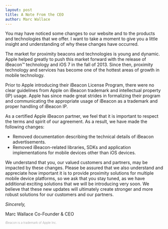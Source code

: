 ```yaml
---
layout: post
title: A Note From the CEO
author: Marc Wallace
---
```



You may have noticed some changes to our website and to the products and technologies that we offer. I want to take a moment to give you a little insight and understanding of why these changes have occurred.

The market for proximity beacons and technologies is young and dynamic. Apple helped greatly to push this market forward with the release of iBeacon™ technology and iOS 7 in the fall of 2013.  Since then, proximity technology and services has become one of the hottest areas of growth in mobile technology.

Prior to Apple introducing their iBeacon License Program, there were no clear guidelines from Apple on iBeacon trademark and intellectual property (IP) usage.  Apple has since made great strides in formalizing their program and communicating the appropriate usage of iBeacon as a trademark and proper handling of iBeacon IP.

As a certified Apple iBeacon partner, we feel that it is important to respect the terms and spirit of our agreement.  As a result, we have made the following changes:

* Removed documentation describing the technical details of iBeacon advertisements.
* Removed iBeacon-related libraries, SDKs and application implementations for mobile devices other than iOS devices.

We understand that you, our valued customers and partners, may be impacted by these changes.  Please be assured that we also understand and appreciate how important it is to provide proximity solutions for multiple mobile device platforms, so we ask that you stay tuned, as we have additional exciting solutions that we will be introducing very soon.  We believe that these new updates will ultimately create stronger and more robust solutions for our customers and our partners.

<em>Sincerely,</em>

Marc Wallace
Co-Founder & CEO


<p style="font-size: .7em; font-weight: 300; color: #999999;">iBeacon is a trademark of Apple Inc.</p>


